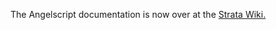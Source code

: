 The Angelscript documentation is now over at the [Strata Wiki.](https://wiki.stratasource.org/shared/angelscript/overview)
